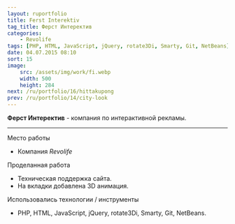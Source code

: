 ```yaml
---
layout: ruportfolio
title: Ferst Interektiv
tag_title: Ферст Интеректив
categories:
    - Revolife
tags: [PHP, HTML, JavaScript, jQuery, rotate3Di, Smarty, Git, NetBeans]
date: 04.07.2015 08:10
sort: 15
image: 
    src: /assets/img/work/fi.webp 
    width: 500
    height: 284
next: /ru/portfolio/16/hittakupong
prev: /ru/portfolio/14/city-look
---
```


**Ферст Интеректив** - компания по интерактивной рекламы.

---

Место работы

* Компания _Revolife_

Проделанная работа

* Техническая поддержка сайта.
* На вкладки добавлена 3D анимация.

Использовались технологии / инструменты

* PHP, HTML, JavaScript, jQuery, rotate3Di, Smarty, Git, NetBeans.
